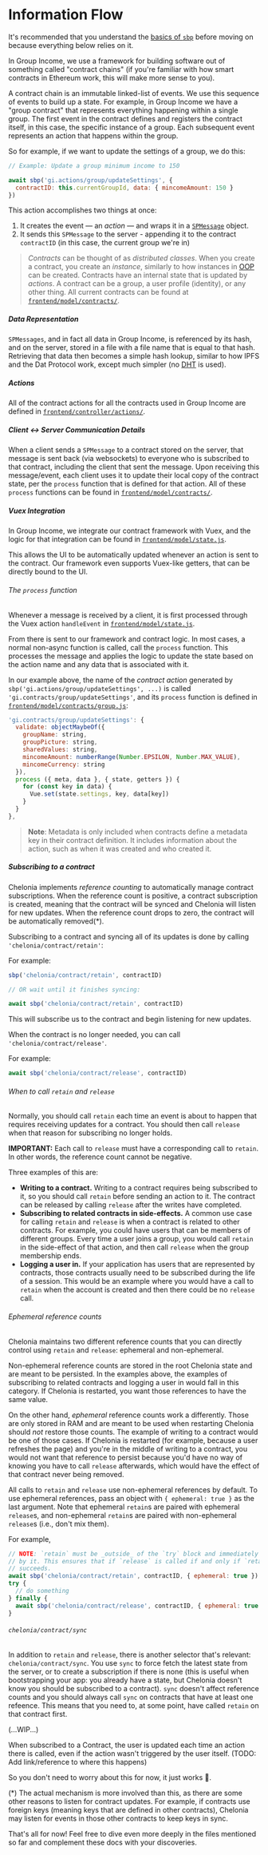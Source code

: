 # Information Flow

It's recommended that you understand the [basics of `sbp`](https://github.com/okTurtles/sbp-js) before moving on because everything below relies on it.

In Group Income, we use a framework for building software out of something called "contract chains" (if you're familiar with how smart contracts in Ethereum work, this will make more sense to you).

A contract chain is an immutable linked-list of events. We use this sequence of events to build up a state. For example, in Group Income we have a "group contract" that represents everything happening within a single group. The first event in the contract defines and registers the contract itself, in this case, the specific instance of a group. Each subsequent event represents an action that happens within the group.

So for example, if we want to update the settings of a group, we do this:

```js
// Example: Update a group minimum income to 150

await sbp('gi.actions/group/updateSettings', {
  contractID: this.currentGroupId, data: { mincomeAmount: 150 }
})
```

This action accomplishes two things at once:

1. It creates the event — an *action* — and wraps it in a [`SPMessage`](../shared/SPMessage.js) object.
2. It sends this `SPMessage` to the server - appending it to the contract `contractID` (in this case, the current group we're in)

> _Contracts_ can be thought of as *distributed classes*. When you create a contract, you create an *instance*, similarly to how instances in [OOP](https://en.wikipedia.org/wiki/Object-oriented_programming) can be created. Contracts have an internal state that is updated by *actions*. A contract can be a group, a user profile (identity), or any other thing. All current contracts can be found at [`frontend/model/contracts/`](../frontend/model/contracts/).

##### Data Representation

`SPMessages`, and in fact all data in Group Income, is referenced by its hash, and on the server, stored in a file with a file name that is equal to that hash. Retrieving that data then becomes a simple hash lookup, similar to how IPFS and the Dat Protocol work, except much simpler (no [DHT](https://en.wikipedia.org/wiki/Distributed_hash_table) is used).

##### Actions

All of the contract actions for all the contracts used in Group Income are defined in [`frontend/controller/actions/`](..frontend/controller/actions/).

##### Client <-> Server Communication Details

When a client sends a `SPMessage` to a contract stored on the server, that message is sent back (via websockets) to everyone who is subscribed to that contract, including the client that sent the message. Upon receiving this message/event, each client uses it to update their local copy of the contract state, per the `process` function that is defined for that action. All of these `process` functions can be found in [`frontend/model/contracts/`](../frontend/model/contracts/).

##### Vuex Integration

In Group Income, we integrate our contract framework with Vuex, and the logic for that integration can be found in [`frontend/model/state.js`](../frontend/model/state.js).

This allows the UI to be automatically updated whenever an action is sent to the contract. Our framework even supports Vuex-like getters, that can be directly bound to the UI.

###### The `process` function

Whenever a message is received by a client, it is first processed through the Vuex action `handleEvent` in [`frontend/model/state.js`](../frontend/model/state.js).

From there is sent to our framework and contract logic. In most cases, a normal non-async function is called, call the `process` function. This processes the message and applies the logic to update the state based on the action name and any data that is associated with it.

In our example above, the name of the *contract action* generated by `sbp('gi.actions/group/updateSettings', ...)` is called `'gi.contracts/group/updateSettings'`, and its `process` function is defined in [`frontend/model/contracts/group.js`](../frontend/model/contracts/group.js):

```js
'gi.contracts/group/updateSettings': {
  validate: objectMaybeOf({
    groupName: string,
    groupPicture: string,
    sharedValues: string,
    mincomeAmount: numberRange(Number.EPSILON, Number.MAX_VALUE),
    mincomeCurrency: string
  }),
  process ({ meta, data }, { state, getters }) {
    for (const key in data) {
      Vue.set(state.settings, key, data[key])
    }
  }
},
```

> **Note**: Metadata is only included when contracts define a metadata key in their contract definition. It includes information about the action, such as when it was created and who created it.

##### Subscribing to a contract

Chelonia implements _reference counting_ to automatically manage contract
subscriptions. When the reference count is positive, a contract subscription
is created, meaning that the contract will be synced and Chelonia will listen
for new updates. When the reference count drops to zero, the contract will be
automatically removed(*).

Subscribing to a contract and syncing all of its updates is done by calling `'chelonia/contract/retain'`:

For example:

```js
sbp('chelonia/contract/retain', contractID)

// OR wait until it finishes syncing:

await sbp('chelonia/contract/retain', contractID)
```

This will subscribe us to the contract and begin listening for new updates.

When the contract is no longer needed, you can call `'chelonia/contract/release'`.

For example:

```js
await sbp('chelonia/contract/release', contractID)
```

###### When to call `retain` and `release`

Normally, you should call `retain` each time an event is about to happen that
requires receiving updates for a contract. You should then call `release` when
that reason for subscribing no longer holds.

**IMPORTANT:** Each call to `release` must have a corresponding call to `retain`.
In other words, the reference count cannot be negative.

Three examples of this are:

  * **Writing to a contract.** Writing to a contract requires being subscribed
    to it, so you should call `retain` before sending an action to it. The
    contract can be released by calling `release` after the writes have completed.
  * **Subscribing to related contracts in side-effects.** A common use case for
    calling `retain` and `release` is when a contract is related to other
    contracts. For example, you could have users that can be members of different
    groups. Every time a user joins a group, you would call `retain` in the
    side-effect of that action, and then call `release` when the group membership
    ends.
  * **Logging a user in.** If your application has users that are represented by
    contracts, those contracts usually need to be subscribed during the life of
    a session. This would be an example where you would have a call to `retain`
    when the account is created and then there could be no `release` call.

###### Ephemeral reference counts

Chelonia maintains two different reference counts that you can directly control
using `retain` and `release`: ephemeral and non-ephemeral.

Non-ephemeral reference counts are stored in the root Chelonia state and are
meant to be persisted. In the examples above, the examples of subscribing to
related contracts and logging a user in would fall in this category. If Chelonia
is restarted, you want those references to have the same value.

On the other hand, _ephemeral_ reference counts work a differently. Those are
only stored in RAM and are meant to be used when restarting Chelonia should
_not_ restore those counts. The example of writing to a contract would be one
of those cases. If Chelonia is restarted (for example, because a user refreshes
the page) and you're in the middle of writing to a contract, you would not want
that reference to persist because you'd have no way of knowing you have to call
`release` afterwards, which would have the effect of that contract never being
removed.

All calls to `retain` and `release` use non-ephemeral references by default. To
use ephemeral references, pass an object with `{ ephemeral: true }` as the last
argument. Note that ephemeral `retain`s are paired with ephemeral `release`s,
and non-ephemeral `retain`s are paired with non-ephemeral `release`s (i.e.,
don't mix them).

For example,

```js
// NOTE: `retain` must be _outside_ of the `try` block and immediately followed
// by it. This ensures that if `release` is called if and only if `retain`
// succeeds.
await sbp('chelonia/contract/retain', contractID, { ephemeral: true })
try {
  // do something
} finally {
  await sbp('chelonia/contract/release', contractID, { ephemeral: true })
}
```

###### `chelonia/contract/sync`

In addition to `retain` and `release`, there is another selector that's
relevant: `chelonia/contract/sync`. You use `sync` to force fetch the latest
state from the server, or to create a subscription if there is none (this is
useful when bootstrapping your app: you already have a state, but Chelonia
doesn't know you should be subscribed to a contract). `sync` doesn't affect
reference counts and you should always call `sync` on contracts that have at
least one refeence. This means that you need to, at some point, have called
`retain` on that contract first.

(...WIP...)

When subscribed to a Contract, the user is updated each time an action there is called, even if the action wasn't triggered by the user itself. (TODO: Add link/reference to where this happens)

So you don't need to worry about this for now, it just works 🔮.

(*) The actual mechanism is more involved than this, as there are some other
reasons to listen for contract updates. For example, if contracts use foreign
keys (meaning keys that are defined in other contracts), Chelonia may listen for
events in those other contracts to keep keys in sync.

That's all for now! Feel free to dive even more deeply in the files mentioned so far and complement these docs with your discoveries.
